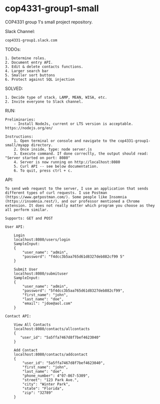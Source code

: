 # cop4331-group1-small
COP4331 group 1's small project repository.

Slack Channel:

	cop4331-group1.slack.com

TODOs:

	1. Determine roles.
	2. Document entry API.
	3. Edit & delete contacts functions.
	4. Larger search bar
	5. Smaller sort buttons
	6. Protect against SQL injection
	

SOLVED:

	1. Decide type of stack. LAMP, MEAN, WISA, etc.
	2. Invite everyone to Slack channel.

RUN:

	Preliminaries:
		- Install NodeJs, current or LTS version is acceptable. https://nodejs.org/en/

	Instructions:
		1. Open terminal or console and navigate to the cop4331-group1-small/myapp directory.
		2. Once inside, type: node server.js
		3. Execute command. If done correctly, the output should read: "Server started on port: 8080"
		4. Server is now running on http://localhost:8080
		5. Curl API -- see below documentation.
		6. To quit, press ctrl + c.


API:

	To send web request to the server, I use an application that sends different types of curl requests. I use Postman (https://www.getpostman.com/). Some people like Insomnia (https://insomnia.rest/), and our professor mentioned a Chrome extension. It does not really matter which program you choose as they all perform similar. 
	
	Supports: GET and POST

	User API:

		Login
		localhost:8080/users/login
		SampleInput:
		{
    		"user_name": "admin",
    		"password": "f4dcc3b5aa765d61d8327deb882cf99 5"    		
		}

		Submit User
		localhost:8080/submituser
		SampleInput:
		{
        	"user_name": "admin",
        	"password": "5f4dcc3b5aa765d61d8327deb882cf99",
        	"first_name": "john",
        	"last_name": "doe",
        	"email": "jdoe@aol.com"
    	}

	Contact API:

		View All Contacts
		localhost:8080/contacts/allcontacts
		{
     	   "user_id": "5a5ffa7467d8f7bef4623040"
    	}

    	Add Contact
    	localhost:8080/contacts/addcontact
    	{
	        "user_id": "5a5ffa7467d8f7bef4623040",
	        "first_name": "john",
	        "last_name": "doe",
	        "phone_number": 4"07-867-5309",
	        "street": "123 Park Ave.",
	        "city": "Winter Park",
	        "state": "Florida",
	        "zip": "32789"
	    }
